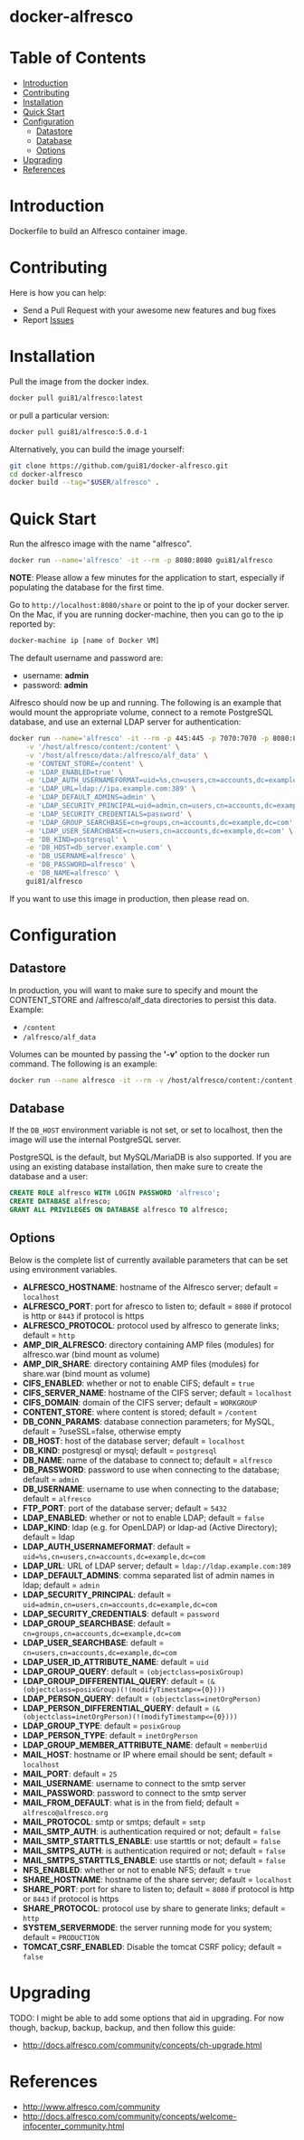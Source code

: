 docker-alfresco
===============

# Table of Contents

- [Introduction](#introduction)
- [Contributing](#contributing)
- [Installation](#installation)
- [Quick Start](#quick-start)
- [Configuration](#configuration)
  - [Datastore](#datastore)
  - [Database](#database)
  - [Options](#options)
- [Upgrading](#upgrading)
- [References](#references)


# Introduction
Dockerfile to build an Alfresco container image.


# Contributing
Here is how you can help:
- Send a Pull Request with your awesome new features and bug fixes
- Report [Issues](https://github.com/gui81/docker-alfresco/issues)


# Installation
Pull the image from the docker index.
```bash
docker pull gui81/alfresco:latest
```

or pull a particular version:
```bash
docker pull gui81/alfresco:5.0.d-1
```

Alternatively, you can build the image yourself:
```bash
git clone https://github.com/gui81/docker-alfresco.git
cd docker-alfresco
docker build --tag="$USER/alfresco" .
```


# Quick Start
Run the alfresco image with the name "alfresco".

```bash
docker run --name='alfresco' -it --rm -p 8080:8080 gui81/alfresco
```

**NOTE**: Please allow a few minutes for the application to start, especially if
populating the database for the first time.

Go to `http://localhost:8080/share` or point to the ip of your docker server.
On the Mac, if you are running docker-machine, then you can go to the ip
reported by:

```bash
docker-machine ip [name of Docker VM]
```

The default username and password are:
* username: **admin**
* password: **admin**

Alfresco should now be up and running.  The following is an example that would
mount the appropriate volume, connect to a remote PostgreSQL database, and use
an external LDAP server for authentication:
```bash
docker run --name='alfresco' -it --rm -p 445:445 -p 7070:7070 -p 8080:8080 \
    -v '/host/alfresco/content:/content' \
    -v '/host/alfresco/data:/alfresco/alf_data' \
    -e 'CONTENT_STORE=/content' \
    -e 'LDAP_ENABLED=true' \
    -e 'LDAP_AUTH_USERNAMEFORMAT=uid=%s,cn=users,cn=accounts,dc=example,dc=com' \
    -e 'LDAP_URL=ldap://ipa.example.com:389' \
    -e 'LDAP_DEFAULT_ADMINS=admin' \
    -e 'LDAP_SECURITY_PRINCIPAL=uid=admin,cn=users,cn=accounts,dc=example,dc=com' \
    -e 'LDAP_SECURITY_CREDENTIALS=password' \
    -e 'LDAP_GROUP_SEARCHBASE=cn=groups,cn=accounts,dc=example,dc=com' \
    -e 'LDAP_USER_SEARCHBASE=cn=users,cn=accounts,dc=example,dc=com' \
    -e 'DB_KIND=postgresql' \
    -e 'DB_HOST=db_server.example.com' \
    -e 'DB_USERNAME=alfresco' \
    -e 'DB_PASSWORD=alfresco' \
    -e 'DB_NAME=alfresco' \
    gui81/alfresco
```

If you want to use this image in production, then please read on.


# Configuration
## Datastore
In production, you will want to make sure to specify and mount the
CONTENT_STORE and /alfresco/alf_data directories to persist this data.  Example:
* `/content`
* `/alfresco/alf_data`

Volumes can be mounted by passing the **'-v'** option to the docker run command.
The following is an example:
```bash
docker run --name alfresco -it --rm -v /host/alfresco/content:/content -v /host/alfresco/data:/alfresco/alf_data
```

## Database
If the `DB_HOST` environment variable is not set, or set to localhost, then the
image will use the internal PostgreSQL server.

PostgreSQL is the default, but MySQL/MariaDB is also supported.  If you are
using an existing database installation, then make sure to create the database
and a user:
```sql
CREATE ROLE alfresco WITH LOGIN PASSWORD 'alfresco';
CREATE DATABASE alfresco;
GRANT ALL PRIVILEGES ON DATABASE alfresco TO alfresco;
```


## Options
Below is the complete list of currently available parameters that can be set
using environment variables.
- **ALFRESCO_HOSTNAME**: hostname of the Alfresco server; default = `localhost`
- **ALFRESCO_PORT**: port for afresco to listen to; default = `8080` if protocol is http or `8443` if protocol is https
- **ALFRESCO_PROTOCOL**: protocol used by alfresco to generate links; default = `http`
- **AMP_DIR_ALFRESCO**: directory containing AMP files (modules) for alfresco.war (bind mount as volume)
- **AMP_DIR_SHARE**: directory containing AMP files (modules) for share.war (bind mount as volume)
- **CIFS_ENABLED**: whether or not to enable CIFS; default = `true`
- **CIFS_SERVER_NAME**: hostname of the CIFS server; default = `localhost`
- **CIFS_DOMAIN**: domain of the CIFS server; default = `WORKGROUP`
- **CONTENT_STORE**: where content is stored; default = `/content`
- **DB_CONN_PARAMS**: database connection parameters; for MySQL, default = ?useSSL=false, otherwise empty
- **DB_HOST**: host of the database server; default = `localhost`
- **DB_KIND**: postgresql or mysql; default = `postgresql`
- **DB_NAME**: name of the database to connect to; default = `alfresco`
- **DB_PASSWORD**: password to use when connecting to the database; default = `admin`
- **DB_USERNAME**: username to use when connecting to the database; default = `alfresco`
- **FTP_PORT**: port of the database server; default = `5432`
- **LDAP_ENABLED**: whether or not to enable LDAP; default = `false`
- **LDAP_KIND**: ldap (e.g. for OpenLDAP) or ldap-ad (Active Directory); default = ldap
- **LDAP_AUTH_USERNAMEFORMAT**: default = `uid=%s,cn=users,cn=accounts,dc=example,dc=com`
- **LDAP_URL**: URL of LDAP server; default = `ldap://ldap.example.com:389`
- **LDAP_DEFAULT_ADMINS**: comma separated list of admin names in ldap; default = `admin`
- **LDAP_SECURITY_PRINCIPAL**: default = `uid=admin,cn=users,cn=accounts,dc=example,dc=com`
- **LDAP_SECURITY_CREDENTIALS**: default = `password`
- **LDAP_GROUP_SEARCHBASE**: default = `cn=groups,cn=accounts,dc=example,dc=com`
- **LDAP_USER_SEARCHBASE**: default = `cn=users,cn=accounts,dc=example,dc=com`
- **LDAP_USER_ID_ATTRIBUTE_NAME**: default = `uid`
- **LDAP_GROUP_QUERY**: default = `(objectclass=posixGroup)`
- **LDAP_GROUP_DIFFERENTIAL_QUERY**: default = `(&(objectclass=posixGroup)(!(modifyTimestamp<={0})))`
- **LDAP_PERSON_QUERY**: default = `(objectclass=inetOrgPerson)`
- **LDAP_PERSON_DIFFERENTIAL_QUERY**: default = `(&(objectclass=inetOrgPerson)(!(modifyTimestamp<={0})))`
- **LDAP_GROUP_TYPE**: default = `posixGroup`
- **LDAP_PERSON_TYPE**: default = `inetOrgPerson`
- **LDAP_GROUP_MEMBER_ATTRIBUTE_NAME**: default = `memberUid`
- **MAIL_HOST**: hostname or IP where email should be sent; default = `localhost`
- **MAIL_PORT**: default = `25`
- **MAIL_USERNAME**: username to connect to the smtp server
- **MAIL_PASSWORD**: password to connect to the smtp server
- **MAIL_FROM_DEFAULT**: what is in the from field; default = `alfresco@alfresco.org`
- **MAIL_PROTOCOL**: smtp or smtps; default = `smtp`
- **MAIL_SMTP_AUTH**: is authentication required or not; default = `false`
- **MAIL_SMTP_STARTTLS_ENABLE**: use starttls or not; default = `false`
- **MAIL_SMTPS_AUTH**: is authentication required or not; default = `false`
- **MAIL_SMTPS_STARTTLS_ENABLE**: use starttls or not; default = `false`
- **NFS_ENABLED**: whether or not to enable NFS; default = `true`
- **SHARE_HOSTNAME**: hostname of the share server; default = `localhost`
- **SHARE_PORT**: port for share to listen to; default = `8080` if protocol is http or `8443` if protocol is https
- **SHARE_PROTOCOL**: protocol use by share to generate links; default = `http`
- **SYSTEM_SERVERMODE**: the server running mode for you system; default = `PRODUCTION`
- **TOMCAT_CSRF_ENABLED**: Disable the tomcat CSRF policy; default = `false`


# Upgrading
TODO: I might be able to add some options that aid in upgrading.  For now though,
backup, backup, backup, and then follow this guide:
* http://docs.alfresco.com/community/concepts/ch-upgrade.html


# References
* http://www.alfresco.com/community
* http://docs.alfresco.com/community/concepts/welcome-infocenter_community.html
